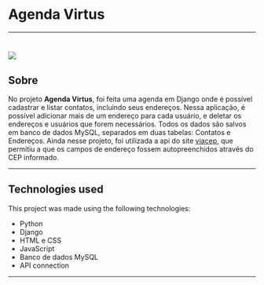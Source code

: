 # Agenda Virtus
---

<h1><img src="public/app.gif"></h1>

## Sobre

No projeto **Agenda Virtus**, foi feita uma agenda em Django onde é possível cadastrar e listar contatos, incluindo seus endereços. Nessa aplicação, é possível adicionar mais de um endereço para cada usuário, e deletar os endereços e usuários que forem necessários. Todos os dados são salvos em banco de dados MySQL, separados em duas tabelas: Contatos e Endereços.
Ainda nesse projeto, foi utilizada a api do site [viacep](https://viacep.com.br/), que permitiu a que os campos de endereço fossem autopreenchidos através do CEP informado.

---

## Technologies used

This project was made using the following technologies:

- Python
- Django
- HTML e CSS
- JavaScript
- Banco de dados MySQL
- API connection
---